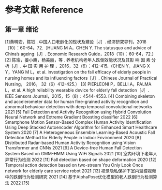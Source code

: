 # 参考文献 Reference
## 第一章 绪论
[1]黄明安，陈钰 . 中国人口老龄化的现状及建设［J］. 经济研究导刊，2018（10）：60-64，72.（HUANG M A，CHEN Y. The statusquo and advice of China’s ageing［J］. Economic Research Guide，2018（10）：60-64，72.）
[2] 陈瑜，姜小鹰，杨美丽，等 . 养老机构老年人跌倒效能状况及其影 响 因 素 分 析［J］. 中 国 实 用 护 理 ，2016，32（6）：412-415.（CHEN Y，JIANG X Y，YANG M L，et al. lnvestigation on the fall efficacy of elderly people in nursing homes and its influencing factors［J］. Chinese Journal of Practical Nursing， 2016， 32（6）412-425.）
[3] PIERLEONI P，BELLI A，PALMA L，et al. A high reliability wearable device for elderly fall detection［J］. IEEE Sensors Journal，2015，15（8）：4544-4553.
[4] Combining skeleton and accelerometer data for human fine-grained activity recognition and abnormal behaviour detection with deep temporal convolutional networks 2021
[5] Fall Detection and Activity Recognition using Hybrid Convolution Neural Network and Extreme Gradient Boosting classifier 2022
[6] Smartphone Motion Sensor-Based Complex Human Activity Identification Using Deep Stacked Autoencoder Algorithm for Enhanced Smart Healthcare System 2020
[7] A Heterogeneous Ensemble Learning-Based Acoustic Fall Detection Method for Elderly People in Indoor Environment 2020
[8] Distributed Radar-based Human Activity Recognition using Vision Transformer and CNNs 2021
[9] A Device-free Human Fall Detection System Based on GMM-HMM Using WiFi Signals 2021
[10] 室内环境下老年人异常行为检测 2022
[11] Fall detection based on shape deformation 2020
[12] Temporal action detection based on two-stream You Only Look Once network for elderly care service robot 2021
[13] 视觉隐私保护下室内监控视频中的跌倒行为检测研究 2021
[14] 基于AlphaPose优化模型的老人跌倒行为检测算法 2022
[15] 